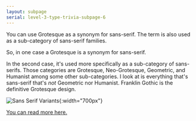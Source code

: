 ```yaml
---
layout: subpage
serial: level-3-type-trivia-subpage-6
---
```

You can use Grotesque as a synonym for sans-serif. The term is also used as a sub-category of sans-serif families.

So, in one case a Grotesque is a synonym for sans-serif.

In the second case, it's used more specifically as a sub-category of sans-serifs. Those categories are Grotesque, Neo-Grotesque, Geometric, and Humanist among some other sub-categories. I look at is everything that's sans-serif that's *not* Geometric nor Humanist. Franklin Gothic is the definitive Grotesque design.

![Sans Serif Variants]({{site.url}}/svg/classification-sans-variants.svg "Sans Serif Variants"){:width="700px"}

[You can read more here.]({{site.baseurl}}/type-3/poster/subpage1.html)